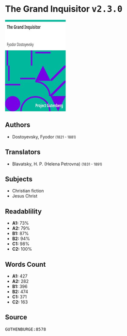 # The Grand Inquisitor <kbd>v2.3.0</kbd>

![](./cover.medium.jpg "")

## Authors


 - Dostoyevsky, Fyodor <small>(1821 - 1881)</small>

## Translators


 - Blavatsky, H. P. (Helena Petrovna) <small>(1831 - 1891)</small>

## Subjects


 - Christian fiction
 - Jesus Christ

## Readablility


 - **A1:** 73%
 - **A2:** 79%
 - **B1:** 87%
 - **B2:** 94%
 - **C1:** 98%
 - **C2:** 100%

## Words Count


 - **A1:** 427
 - **A2:** 282
 - **B1:** 396
 - **B2:** 474
 - **C1:** 371
 - **C2:** 163

## Source


<kbd>GUTHENBURGE:8578</kbd>
